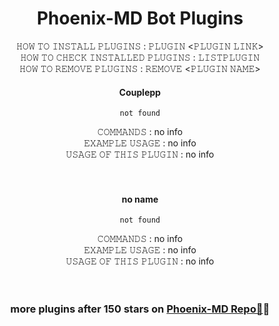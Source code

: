 <h1 align="center"> Phoenix-MD Bot Plugins </h1>
<div align="center">
𝙷𝙾𝚆 𝚃𝙾 𝙸𝙽𝚂𝚃𝙰𝙻𝙻 𝙿𝙻𝚄𝙶𝙸𝙽𝚂 : 𝙿𝙻𝚄𝙶𝙸𝙽 <𝙿𝙻𝚄𝙶𝙸𝙽 𝙻𝙸𝙽𝙺> <br>
𝙷𝙾𝚆 𝚃𝙾 𝙲𝙷𝙴𝙲𝙺 𝙸𝙽𝚂𝚃𝙰𝙻𝙻𝙴𝙳 𝙿𝙻𝚄𝙶𝙸𝙽𝚂 : 𝙻𝙸𝚂𝚃𝙿𝙻𝚄𝙶𝙸𝙽 <br>
𝙷𝙾𝚆 𝚃𝙾 𝚁𝙴𝙼𝙾𝚅𝙴 𝙿𝙻𝚄𝙶𝙸𝙽𝚂 : 𝚁𝙴𝙼𝙾𝚅𝙴 <𝙿𝙻𝚄𝙶𝙸𝙽 𝙽𝙰𝙼𝙴>
<br>

<h4 align="center"> Couplepp </h1>


```
not found
```
𝙲𝙾𝙼𝙼𝙰𝙽𝙳𝚂 : no info <br>
𝙴𝚇𝙰𝙼𝙿𝙻𝙴 𝚄𝚂𝙰𝙶𝙴 : no info <br>
𝚄𝚂𝙰𝙶𝙴 𝙾𝙵 𝚃𝙷𝙸𝚂 𝙿𝙻𝚄𝙶𝙸𝙽 : no info
<br>
<br>
<br>
<h4 align="center"> no name </h1>


```
not found
```
𝙲𝙾𝙼𝙼𝙰𝙽𝙳𝚂 : no info <br>
𝙴𝚇𝙰𝙼𝙿𝙻𝙴 𝚄𝚂𝙰𝙶𝙴 : no info <br>
𝚄𝚂𝙰𝙶𝙴 𝙾𝙵 𝚃𝙷𝙸𝚂 𝙿𝙻𝚄𝙶𝙸𝙽 : no info
<br>
<br>
<br>

### more plugins after 150 stars on [Phoenix-MD Repo📌](https://github.com/AbhishekSuresh2/Phoenix-MD)🎯
